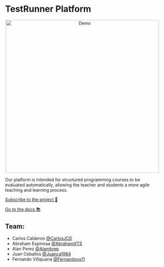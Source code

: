 # TestRunner Platform

<p align="center">
	<img src="https://i.imgur.com/ey2Lg60.jpg" width="500" alt="Demo" >
</p>

Our platform is intended for structured programming courses to be evaluated automatically, allowing the teacher and students a more agile teaching and learning process.

[Subscribe to the project 💫](https://github.com/AbrahamXTS/CrackingTheTestRunner/subscription "Recibe todas las notificaciones")

[Go to the docs 📚](https://github.com/AbrahamXTS/CrackingTheTestRunner/wiki "Ir a la documentación")

## Team:

- Carlos Calderon [@CarlosJCD](https://github.com/ "Click Aquí")
- Abraham Espinosa [@AbrahamXTS](https://github.com/AbrahamXTS "Click Aquí")
- Alan Perez [@Alambrep](https://github.com/Alambrep "Click Aquí")
- Juan Ceballos [@Juanca1984](https://github.com/Juanca1984 "Click Aquí")
- Fernando Villajuana [@Fernandovs11](https://github.com/Fernandovs11 "Click Aquí")
